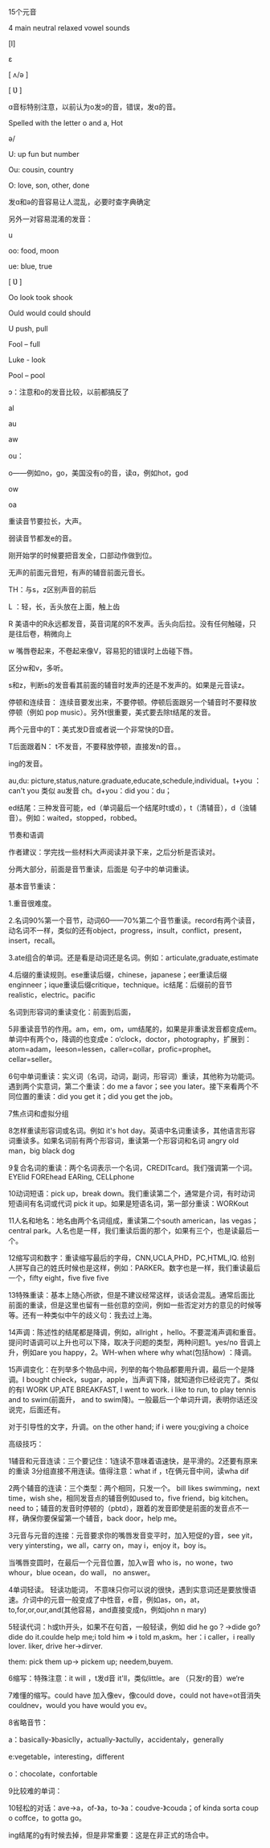 15个元音 

4 main neutral relaxed vowel sounds 

[Ⅰ] 

ɛ 

[ ʌ/ə ] 

[ Ʋ ] 

ɑ音标特别注意，以前认为o发ɔ的音，错误，发ɑ的音。 

Spelled with the letter o and a, Hot 

ə/ 

U: up fun but number 

Ou: cousin, country 

O: love, son, other, done 

发ɑ和ə的音容易让人混乱，必要时查字典确定 

另外一对容易混淆的发音： 

u 

oo: food, moon 

ue: blue, true 

[ Ʋ ] 

Oo look took shook 

Ould would could should 

U push, pull 

Fool – full 

Luke - look 

Pool – pool 

ɔ：注意和o的发音比较，以前都搞反了 

al 

au 

aw 

 

ou： 

o——例如no，go，美国没有o的音，读ɑ，例如hot，god 

ow 

oa 

重读音节要拉长，大声。 

弱读音节都发e的音。 

 

刚开始学的时候要把音发全，口部动作做到位。 

无声的前面元音短，有声的辅音前面元音长。 

TH：与s，z区别声音的前后 

L ：轻，长，舌头放在上面，触上齿 

R 美语中的R永远都发音，英音词尾的R不发声。舌头向后拉。没有任何触碰，只是往后卷，稍微向上 

w 嘴唇卷起来，不卷起来像V，容易犯的错误时上齿碰下唇。 

区分w和v，多听。 

s和z，判断s的发音看其前面的辅音时发声的还是不发声的。如果是元音读z。 

停顿和连续音： 连续音要发出来，不要停顿。停顿后面跟另一个辅音时不要释放停顿（例如 pop music）。另外t很重要，美式要去除t结尾的发音。 

两个元音中的T：美式发D音或者说一个非常快的D音。 

T后面跟着N： t不发音，不要释放停顿，直接发n的音。。 

ing的发音。 

au,du: picture,status,nature.graduate,educate,schedule,individual。t+you ：can't you 类似 au发音 ch。d+you：did you：du； 

ed结尾：三种发音可能，ed（单词最后一个结尾时t或d），t（清辅音），d（浊辅音）。例如：waited，stopped，robbed。 

节奏和语调 

作者建议：学完找一些材料大声阅读并录下来，之后分析是否读对。 

分两大部分，前面是音节重读，后面是 句子中的单词重读。 

基本音节重读： 

1.重音很难度。 

2.名词90%第一个音节，动词60——70%第二个音节重读。record有两个读音，动名词不一样，类似的还有object，progress，insult，conflict，present，insert，recall。 

3.ate组合的单词。还是看是动词还是名词。例如：articulate,graduate,estimate 

4.后缀的重读规则。ese重读后缀，chinese，japanese；eer重读后缀 enginneer；ique重读后缀critique，technique。ic结尾：后缀前的音节realistic，electric。pacific 

名词到形容词的重读变化：前面到后面， 

5非重读音节的作用。am，em，om，um结尾的，如果是非重读发音都变成em。单词中有两个o，降调的也变成e：o‘clock，doctor，photography，扩展到：atom=adam，leeson=lessen，caller=collar，profic=prophet。cellar=seller。 

6句中单词重读：实义词（名词，动词，副词，形容词）重读，其他称为功能词。遇到两个实意词，第二个重读：do me a favor；see you later。接下来看两个不同位置的重读：did you get it；did you get the job。 

7焦点词和虚拟分组 

8怎样重读形容词或名词。例如 it's hot day。英语中名词重读多，其他语言形容词重读多。如果名词前有两个形容词，重读第一个形容词和名词 angry old man，big black dog 

9复合名词的重读：两个名词表示一个名词，CREDITcard。我们强调第一个词。EYElid FOREhead EARing, CELLphone 

10动词短语：pick up，break down。我们重读第二个，通常是介词，有时动词短语间有名词或代词 pick it up。如果是短语名词，第一部分重读：WORKout 

11人名和地名：地名由两个名词组成，重读第二个south american，las vegas；central park。人名也是一样，我们重读后面的那个，如果有三个，也是读最后一个。 

12缩写词和数字：重读缩写最后的字母，CNN,UCLA,PHD，PC,HTML,IQ. 给别人拼写自己的姓氏时候也是这样，例如：PARKER。数字也是一样，我们重读最后一个，fifty eight，five five five 

13特殊重读：基本上随心所欲，但是不建议经常这样，谈话会混乱。通常后面比前面的重读，但是这里也留有一些创意的空间，例如一些否定对方的意见的时候等等。还有一种类似中午的歧义句：我去过上海。 

14声调：陈述性的结尾都是降调，例如，allright ，hello。不要混淆声调和重音。提问时语调可以上升也可以下降，取决于问题的类型，两种问题1。yes/no 音调上升，例如are you happy，2。WH-when where why what(包括how) ：降调。 

15声调变化：在列举多个物品中间，列举的每个物品都要用升调，最后一个是降调。I bought chieck，sugar，apple，当声调下降，就知道你已经说完了。类似的有I WORK UP,ATE BREAKFAST, I went to work. i like to run, to play tennis and to swim(前面升， and to swim降)。一般最后一个单词升调，表明你话还没说完，后面还有。 

对于引导性的文字，升调。on the other hand; if i were you;giving a choice 

高级技巧： 

1辅音和元音连读：三个要记住：1连读不意味着语速快，是平滑的。2还要有原来的重读 3分组直接不用连读。值得注意：what if ，t在俩元音中间，读wha dif 

2两个辅音的连读：三个类型：两个相同，只发一个。 bill likes swimming，next time，wish she，相同发音点的辅音例如used to，five friend，big kitchen。need to；辅音的发音时停顿的（pbtd），跟着的发音即使是前面的发音点不一样，确保你要保留第一个辅音，back door，help me。 

3元音与元音的连接：元音要求你的嘴唇发音变平时，加入短促的y音，see yit，very yintersting，we all，carry on，may i，enjoy it，boy is。 

当嘴唇变圆时，在最后一个元音位置，加入w音 who is，no wone，two whour，blue ocean，do wall， no answer。 

4单词轻读。 轻读功能词， 不意味只你可以说的很快，遇到实意词还是要放慢语速。介词中的元音一般变成了中性音，e音，例如as，on，at，to,for,or,our,and(其他容易，and直接变成n，例如john n mary) 

5轻读代词：h或th开头，如果不在句首，一般轻读，例如 did he go？->dide go? dide do it.coulde help me;i told him => i told m,askm。her：i caller，i really lover. liker, drive her->dirver. 

them: pick them up-> pickem up; needem,buyem. 

6缩写：特殊注意：it will ，t发d音 it'll，类似little。are （只发r的音）we‘re 

7难懂的缩写。could have 加入像ev，像could dove，could not have=ot音消失 couldnev，would you have would you ev。 

8省略音节： 

a：basically-》basiclly，actually-》actully，accidentaly，generally 

e:vegetable，interesting，different 

o：chocolate，confortable 

9比较难的单词： 

10轻松的对话：ave->a，of-》a，to-》a：coudve-》couda；of kinda sorta coup o coffce，to gotta go。 

ing结尾的g有时候去掉，但是非常重要：这是在非正式的场合中。